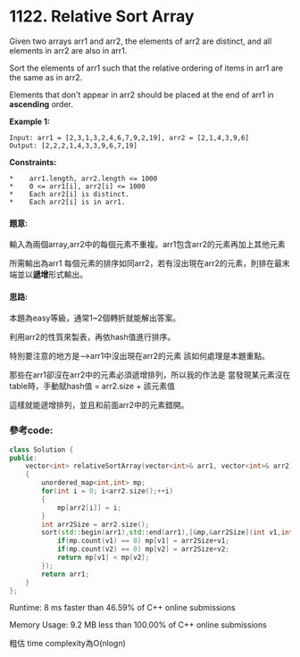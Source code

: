 # 1122. Relative Sort Array

Given two arrays arr1 and arr2, the elements of arr2 are distinct, and all elements in arr2 are also in arr1.

Sort the elements of arr1 such that the relative ordering of items in arr1 are the same as in arr2.  

Elements that don't appear in arr2 should be placed at the end of arr1 in **ascending** order.

 

**Example 1:**

    Input: arr1 = [2,3,1,3,2,4,6,7,9,2,19], arr2 = [2,1,4,3,9,6]
    Output: [2,2,2,1,4,3,3,9,6,7,19]
 

**Constraints:**

    *    arr1.length, arr2.length <= 1000
    *    0 <= arr1[i], arr2[i] <= 1000
    *    Each arr2[i] is distinct.
    *    Each arr2[i] is in arr1.
    
#### 題意:
輸入為兩個array,arr2中的每個元素不重複。arr1包含arr2的元素再加上其他元素

所需輸出為arr1 每個元素的排序如同arr2，若有沒出現在arr2的元素，則排在最末端並以**遞增**形式輸出。


#### 思路:

本題為easy等級，通常1~2個轉折就能解出答案。

利用arr2的性質來製表，再依hash值進行排序。

特別要注意的地方是-->arr1中沒出現在arr2的元素 該如何處理是本題重點。

那些在arr1卻沒在arr2中的元素必須遞增排列，所以我的作法是 當發現某元素沒在table時，手動賦hash值 = arr2.size + 該元素值

這樣就能遞增排列，並且和前面arr2中的元素錯開。

### 參考code:
```cpp
class Solution {
public:
    vector<int> relativeSortArray(vector<int>& arr1, vector<int>& arr2) 
    {
        unordered_map<int,int> mp;
        for(int i = 0; i<arr2.size();++i)
        {
            mp[arr2[i]] = i;
        }
        int arr2Size = arr2.size();
        sort(std::begin(arr1),std::end(arr1),[&mp,&arr2Size](int v1,int v2){
            if(mp.count(v1) == 0) mp[v1] = arr2Size+v1;
            if(mp.count(v2) == 0) mp[v2] = arr2Size+v2;
            return mp[v1] < mp[v2];
        });
        return arr1;
    }
};
```

Runtime: 8 ms  faster than 46.59% of C++ online submissions

Memory Usage: 9.2 MB less than 100.00% of C++ online submissions

粗估 time complexity為O(nlogn)
